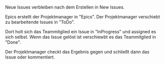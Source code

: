 Neue Issues verbleiben nach dem Erstellen in New Issues.

Epics erstellt der Projektmanager in "Epics".
Der Projektmanager verschiebt zu bearbeitende Issues in "ToDo".

Dort holt sich das Teammitglied ein Issue in "InProgress" und assigned es sich selbst.
Wenn das Issue gelöst ist verschiewbt es das Teammitglied in "Done".

Der Projektmanager checkt das Ergebnis gegen und schließt dann das Issue oder kommentiert.
